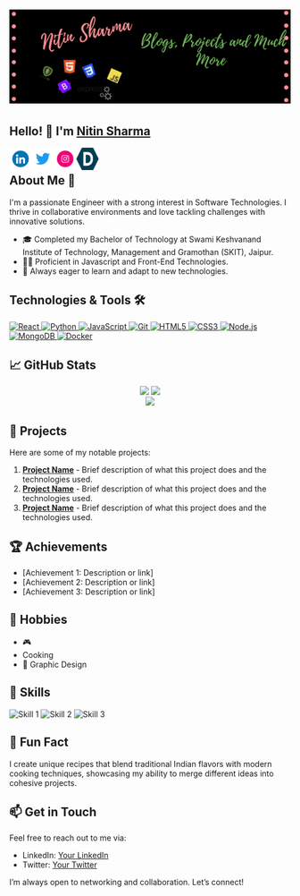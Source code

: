 # ![Nitin Sharma](https://github.com/Nitin-Sharma-coder/Nitin-Sharma-coder/blob/main/myheader.png)
## Hello! 👋 I'm [Nitin Sharma](https://3dportfolio-nitin-sharma.netlify.app/)

<a href="https://www.linkedin.com/in/nitin-sharma-coder/">
  <img align="left" width="40" height="40" src="https://github.com/Nitin-Sharma-coder/Nitin-Sharma-coder/blob/main/pic3.gif" />
</a>
<a href="https://twitter.com/your-twitter">
  <img align="left" width="40" height="40" src="https://github.com/Nitin-Sharma-coder/Nitin-Sharma-coder/blob/main/twitter.gif" />
</a>
<a href="https://www.instagram.com/your-instagram/">
  <img align="left" width="40" height="40" src="https://github.com/Nitin-Sharma-coder/Nitin-Sharma-coder/blob/main/insta.gif" />
</a>
<a href="https://devpost.com/your-devpost">
  <img align="left" width="40" height="40" src="https://github.com/Nitin-Sharma-coder/Nitin-Sharma-coder/blob/main/devpost.png" />
</a>

<br/>

## About Me 🚀
I'm a passionate Engineer with a strong interest in Software Technologies. I thrive in collaborative environments and love tackling challenges with innovative solutions.

- 🎓 Completed my Bachelor of Technology at Swami Keshvanand Institute of Technology, Management and Gramothan (SKIT), Jaipur.
- 👨‍💻 Proficient in Javascript and Front-End Technologies.
- 🌱 Always eager to learn and adapt to new technologies.

## Technologies & Tools 🛠️

<p align="left">
 <a href="#">
<img alt="React" src="https://img.shields.io/badge/ReactJs-3DDC84?style=for-the-badge&logo=React&logoColor=white" />
<img alt="Python" src="https://img.shields.io/badge/python%20-%2314354C.svg?&style=for-the-badge&logo=python&logoColor=white"/>
<img alt="JavaScript" src="https://img.shields.io/badge/javascript%20-%23323330.svg?&style=for-the-badge&logo=javascript&logoColor=%23F7DF1E"/>
<img alt="Git" src="https://img.shields.io/badge/git%20-%23F05033.svg?&style=for-the-badge&logo=git&logoColor=white"/>
<img alt="HTML5" src="https://img.shields.io/badge/html5%20-%23E34F26.svg?&style=for-the-badge&logo=html5&logoColor=white"/>
<img alt="CSS3" src="https://img.shields.io/badge/css3%20-%231572B6.svg?&style=for-the-badge&logo=css3&logoColor=white"/>
<img alt="Node.js" src="https://img.shields.io/badge/Node.js-339933?style=for-the-badge&logo=nodedotjs&logoColor=white"/>
<img alt="MongoDB" src="https://img.shields.io/badge/MongoDB-4EA94B?style=for-the-badge&logo=mongodb&logoColor=white"/>
<img alt="Docker" src="https://img.shields.io/badge/Docker-2496ED?style=for-the-badge&logo=docker&logoColor=white"/>
 </a>
</p>  

## 📈 GitHub Stats

<div align="center">
  <img height="180em" src="https://github-readme-stats.vercel.app/api?username=Nitin-Sharma-coder&show_icons=true&theme=radical&hide_border=true" />
  <img height="180em" src="https://github-readme-stats.vercel.app/api/top-langs/?username=Nitin-Sharma-coder&layout=compact&theme=radical&hide_border=true" />
</div>

<div align="center">
  <img src="https://github-readme-streak-stats.herokuapp.com/?user=Nitin-Sharma-coder&theme=radical&hide_border=true" />
</div>

## 🌟 Projects
Here are some of my notable projects:

1. **[Project Name](link-to-project)** - Brief description of what this project does and the technologies used.
2. **[Project Name](link-to-project)** - Brief description of what this project does and the technologies used.
3. **[Project Name](link-to-project)** - Brief description of what this project does and the technologies used.

## 🏆 Achievements
- [Achievement 1: Description or link]
- [Achievement 2: Description or link]
- [Achievement 3: Description or link]

## 🎨 Hobbies
- 🎮 
- Cooking
- 🎨 Graphic Design

## 💼 Skills
<p align="left">
  <img alt="Skill 1" src="https://img.shields.io/badge/Skill1-Color?style=for-the-badge&logo=LogoName" />
  <img alt="Skill 2" src="https://img.shields.io/badge/Skill2-Color?style=for-the-badge&logo=LogoName" />
  <img alt="Skill 3" src="https://img.shields.io/badge/Skill3-Color?style=for-the-badge&logo=LogoName" />
</p>

## 🎉 Fun Fact
I create unique recipes that blend traditional Indian flavors with modern cooking techniques, showcasing my ability to merge different ideas into cohesive projects.

## 📫 Get in Touch
Feel free to reach out to me via:
- LinkedIn: [Your LinkedIn](https://www.linkedin.com/in/nitin-sharma-coder/)
- Twitter: [Your Twitter](https://twitter.com/your-twitter)

  
I’m always open to networking and collaboration. Let’s connect!
